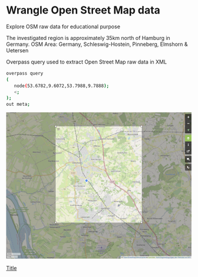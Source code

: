 # Wrangle Open Street Map data
Explore OSM raw data for educational purpose

The investigated region is approximately 35km north of Hamburg in Germany.
OSM Area: Germany, Schleswig-Hostein, Pinneberg, Elmshorn & Uetersen

Overpass query used to extract Open Street Map raw data in XML
```sh
overpass query
(
   node(53.6782,9.6072,53.7988,9.7888);
   <;
);
out meta;
```

![OSM Area: Germany, Schleswig-Hostein, Pinneberg, Elmshorn & Uetersen](https://github.com/micos20/osm_project/blob/master/images/InvestigatedArea_600x474.PNG)

[Title](#wrangle-open-street-map-data)
